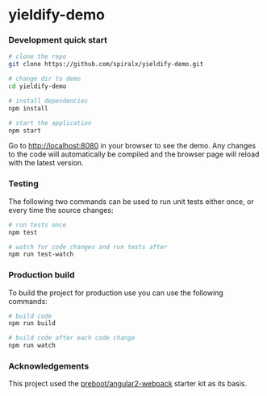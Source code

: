 # yieldify-demo


### Development quick start

```bash
# clone the repo
git clone https://github.com/spiralx/yieldify-demo.git

# change dir to demo
cd yieldify-demo

# install dependencies
npm install

# start the application
npm start
```

Go to [http://localhost:8080]() in your browser to see the demo. Any changes to the code will
automatically be compiled and the browser page will reload with the latest version.

### Testing

The following two commands can be used to run unit tests either once, or every time the source changes:

```bash
# run tests once
npm test

# watch for code changes and run tests after
npm run test-watch
```

### Production build

To build the project for production use you can use the following commands:

```bash
# build code
npm run build

# build code after each code change
npm run watch
```

### Acknowledgements

This project used the [preboot/angular2-webpack](https://github.com/preboot/angular2-webpack.git) starter kit as its basis.
